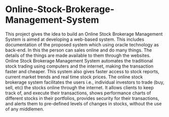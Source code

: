 # Online-Stock-Brokerage-Management-System

This project gives the idea to build an Online Stock Brokerage Management System is aimed at developing a web-based system. This includes documentation of the proposed system which using oracle technology as back-end. In this the person can sales online and do many things. The details of the things are made available to them through the websites. Online Stock Brokerage Management System automates the traditional stock trading using computers and the internet, making the transaction faster and cheaper. This system also gives faster access to stock reports, current market trends and real time stock prices. The online stock brokerage system facilitates the users i.e., individual investors to trade (buy, sell, etc) the stocks online through the internet. It allows clients to keep track of, and execute their transactions, shows performance charts of different stocks in their portfolios, provides security for their transactions, and alerts them to pre-defined levels of changes in stocks, without the use of any middlemen.
